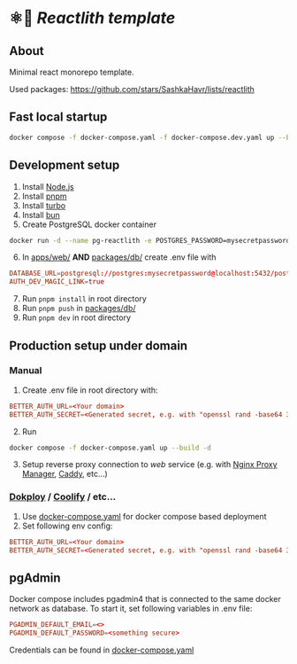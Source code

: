 # ⚛️🗿 *Reactlith template*

## About

Minimal react monorepo template.

Used packages: https://github.com/stars/SashkaHavr/lists/reactlith

## Fast local startup

```sh
docker compose -f docker-compose.yaml -f docker-compose.dev.yaml up --build -d
```

## Development setup

1. Install [Node.js](https://nodejs.org/en)
2. Install [pnpm](https://pnpm.io/installation)
3. Install [turbo](https://turborepo.com/docs/getting-started/installation#global-installation)
4. Install [bun](https://bun.sh/docs/installation)
5. Create PostgreSQL docker container 
```sh
docker run -d --name pg-reactlith -e POSTGRES_PASSWORD=mysecretpassword -v pgdata-reactlith:/var/lib/postgresql/data -p 5432:5432 postgres
```
6. In [apps/web/](./apps/web/) **AND** [packages/db/](./package/db/) create .env file with
```conf
DATABASE_URL=postgresql://postgres:mysecretpassword@localhost:5432/postgres
AUTH_DEV_MAGIC_LINK=true
```
7. Run `pnpm install` in root directory
8. Run `pnpm push` in [packages/db/](./package/db/)
9. Run `pnpm dev` in root directory

## Production setup under domain

### Manual
1. Create .env file in root directory with:
```conf
BETTER_AUTH_URL=<Your domain>
BETTER_AUTH_SECRET=<Generated secret, e.g. with "openssl rand -base64 32">
```
2. Run
```sh
docker compose -f docker-compose.yaml up --build -d
```
3. Setup reverse proxy connection to *web* service (e.g. with [Nginx Proxy Manager](https://nginxproxymanager.com/), [Caddy](https://caddyserver.com/), etc...)

### [Dokploy](https://dokploy.com/) / [Coolify](https://coolify.io/) / etc...
1. Use [docker-compose.yaml](docker-compose.yaml) for docker compose based deployment
2. Set following env config:
```conf
BETTER_AUTH_URL=<Your domain>
BETTER_AUTH_SECRET=<Generated secret, e.g. with "openssl rand -base64 32">
```

## pgAdmin

Docker compose includes pgadmin4 that is connected to the same docker network as database. To start it, set following variables in .env file:
```conf
PGADMIN_DEFAULT_EMAIL=<>
PGADMIN_DEFAULT_PASSWORD=<something secure>
```
Credentials can be found in [docker-compose.yaml](docker-compose.yaml)